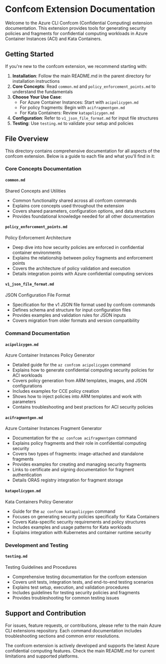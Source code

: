 # Confcom Extension Documentation

Welcome to the Azure CLI Confcom (Confidential Computing) extension documentation.
This extension provides tools for generating security policies and fragments for confidential computing workloads in Azure Container Instances (ACI) and Kata Containers.

## Getting Started

If you're new to the confcom extension, we recommend starting with:

1. **Installation**: Follow the main README.md in the parent directory for installation instructions
2. **Core Concepts**: Read `common.md` and `policy_enforcement_points.md` to understand the fundamentals
3. **Choose Your Use Case**:
   - For Azure Container Instances: Start with `acipolicygen.md`
   - For policy fragments: Begin with `acifragmentgen.md`
   - For Kata Containers: Review `katapolicygen.md`
4. **Configuration**: Refer to `v1_json_file_format.md` for input file structures
5. **Testing**: Use `testing.md` to validate your setup and policies

## File Overview

This directory contains comprehensive documentation for all aspects of the confcom extension.
Below is a guide to each file and what you'll find in it:

### Core Concepts Documentation

#### `common.md`

Shared Concepts and Utilities

- Common functionality shared across all confcom commands
- Explains core concepts used throughout the extension
- Covers shared parameters, configuration options, and data structures
- Provides foundational knowledge needed for all other documentation

#### `policy_enforcement_points.md`

Policy Enforcement Architecture

- Deep dive into how security policies are enforced in confidential container environments
- Explains the relationship between policy fragments and enforcement points
- Covers the architecture of policy validation and execution
- Details integration points with Azure confidential computing services

#### `v1_json_file_format.md`

JSON Configuration File Format

- Specification for the v1 JSON file format used by confcom commands
- Defines schema and structure for input configuration files
- Provides examples and validation rules for JSON inputs
- Covers migration from older formats and version compatibility

### Command Documentation

#### `acipolicygen.md`

Azure Container Instances Policy Generator

- Detailed guide for the `az confcom acipolicygen` command
- Explains how to generate confidential computing security policies for ACI workloads
- Covers policy generation from ARM templates, images, and JSON configurations
- Includes examples for CCE policy creation
- Shows how to inject policies into ARM templates and work with parameters
- Contains troubleshooting and best practices for ACI security policies

#### `acifragmentgen.md`

Azure Container Instances Fragment Generator

- Documentation for the `az confcom acifragmentgen` command
- Explains policy fragments and their role in confidential computing security
- Covers two types of fragments: image-attached and standalone fragments
- Provides examples for creating and managing security fragments
- Links to certificate and signing documentation for fragment authentication
- Details ORAS registry integration for fragment storage

#### `katapolicygen.md`

Kata Containers Policy Generator

- Guide for the `az confcom katapolicygen` command
- Focuses on generating security policies specifically for Kata Containers
- Covers Kata-specific security requirements and policy structures
- Includes examples and usage patterns for Kata workloads
- Explains integration with Kubernetes and container runtime security

### Development and Testing

#### `testing.md`

Testing Guidelines and Procedures

- Comprehensive testing documentation for the confcom extension
- Covers unit tests, integration tests, and end-to-end testing scenarios
- Explains test setup, execution, and validation procedures
- Includes guidelines for testing security policies and fragments
- Provides troubleshooting for common testing issues

## Support and Contribution

For issues, feature requests, or contributions, please refer to the main Azure CLI extensions repository. Each command documentation includes troubleshooting sections and common error resolutions.

The confcom extension is actively developed and supports the latest Azure confidential computing features. Check the main README.md for current limitations and supported platforms.
